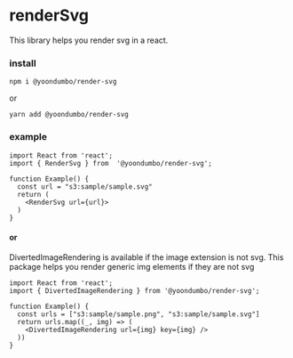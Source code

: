 # renderSvg

This library helps you render svg in a react.

### install
```
npm i @yoondumbo/render-svg
```
or

```
yarn add @yoondumbo/render-svg
```

### example
```tsx
import React from 'react';
import { RenderSvg } from  '@yoondumbo/render-svg';

function Example() {
  const url = "s3:sample/sample.svg"
  return (
    <RenderSvg url={url}>
  )
}
```
#### or

DivertedImageRendering is available if the image extension is not svg.
This package helps you render generic img elements if they are not svg

```tsx
import React from 'react';
import { DivertedImageRendering } from '@yoondumbo/render-svg';

function Example() {
  const urls = ["s3:sample/sample.png", "s3:sample/sample.svg"]
  return urls.map((_, img) => (
    <DivertedImageRendering url={img} key={img} />
  ))
}
```